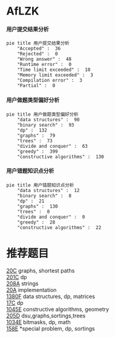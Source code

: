 # AfLZK

<!-- tabs:start -->



#### **用户提交结果分析**

```mermaid
pie title 用户提交结果分析
    "Accepted" :  36
    "Rejected" :  0
    "Wrong answer" :  48
    "Runtime error" :  0
    "Time limit exceeded" :  10
    "Memory limit exceeded" :  3
    "Compilation error" :  3
    "Partial" :  0
```

#### **用户做题类型偏好分析**

```mermaid
pie title 用户做题类型偏好分析
    "data structures" :  90
    "binary search" :  93
    "dp" :  132
    "graphs" :  79
    "trees" :  73
    "divide and conquer" :  63
    "greedy" :  399
    "constructive algorithms" :  130
```
#### **用户错题知识点分析**

```mermaid
pie title 用户错题知识点分析
    "data structures" :  12
    "binary search" :  8
    "dp" :  21
    "graphs" :  130
    "trees" :  0
    "divide and conquer" :  0
    "greedy" :  28
    "constructive algorithms" :  22
```



<!-- tabs:end -->
# 推荐题目
[20C](https://codeforces.com/contest/20/problem/C)		graphs,
                        shortest paths		  
[201C](https://codeforces.com/contest/201/problem/C)		dp		  
[208A](https://codeforces.com/contest/208/problem/A)		strings		  
[20A](https://codeforces.com/contest/20/problem/A)		implementation		  
[1380F](https://codeforces.com/contest/1380/problem/F)		data structures,
                        dp,
                        matrices		  
[17C](https://codeforces.com/contest/17/problem/C)		dp		  
[1045E](https://codeforces.com/contest/1045/problem/E)		constructive algorithms,
                        geometry		  
[205D](https://codeforces.com/contest/205/problem/D)		dsu,graphs,sortings,trees		  
[1034E](https://codeforces.com/contest/1034/problem/E)		bitmasks,
                        dp,
                        math		  
[158E](https://codeforces.com/contest/158/problem/E)		*special problem,
                        dp,
                        sortings		  
